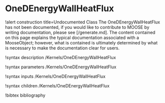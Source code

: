 <!-- MOOSE Documentation Stub: Remove this when content is added. -->

# OneDEnergyWallHeatFlux

!alert construction title=Undocumented Class
The OneDEnergyWallHeatFlux has not been documented, if you would like to contribute to MOOSE by
writing documentation, please see [/generate.md]. The content contained on this page explains
the typical documentation associated with a MooseObject; however, what is contained is ultimately
determined by what is necessary to make the documentation clear for users.

!syntax description /Kernels/OneDEnergyWallHeatFlux

!syntax parameters /Kernels/OneDEnergyWallHeatFlux

!syntax inputs /Kernels/OneDEnergyWallHeatFlux

!syntax children /Kernels/OneDEnergyWallHeatFlux

!bibtex bibliography
